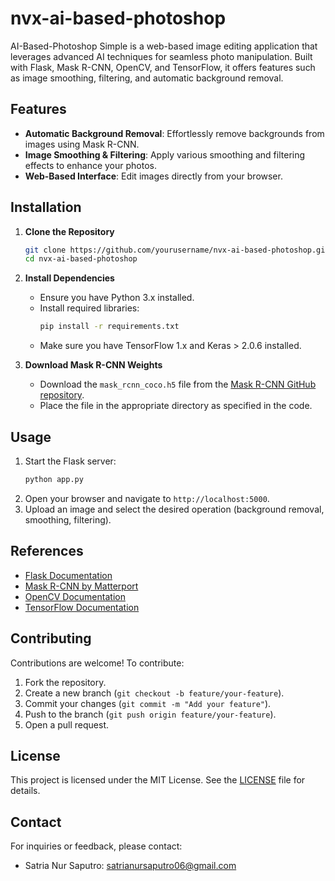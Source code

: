 # nvx-ai-based-photoshop

AI-Based-Photoshop Simple is a web-based image editing application that leverages advanced AI techniques for seamless photo manipulation. Built with Flask, Mask R-CNN, OpenCV, and TensorFlow, it offers features such as image smoothing, filtering, and automatic background removal.

## Features

- **Automatic Background Removal**: Effortlessly remove backgrounds from images using Mask R-CNN.
- **Image Smoothing & Filtering**: Apply various smoothing and filtering effects to enhance your photos.
- **Web-Based Interface**: Edit images directly from your browser.

## Installation

1. **Clone the Repository**

   ```bash
   git clone https://github.com/yourusername/nvx-ai-based-photoshop.git
   cd nvx-ai-based-photoshop
   ```

2. **Install Dependencies**

   - Ensure you have Python 3.x installed.
   - Install required libraries:
     ```bash
     pip install -r requirements.txt
     ```
   - Make sure you have TensorFlow 1.x and Keras > 2.0.6 installed.

3. **Download Mask R-CNN Weights**
   - Download the `mask_rcnn_coco.h5` file from the [Mask R-CNN GitHub repository](https://github.com/matterport/Mask_RCNN/releases).
   - Place the file in the appropriate directory as specified in the code.

## Usage

1. Start the Flask server:
   ```bash
   python app.py
   ```
2. Open your browser and navigate to `http://localhost:5000`.
3. Upload an image and select the desired operation (background removal, smoothing, filtering).

## References

- [Flask Documentation](https://flask.palletsprojects.com/)
- [Mask R-CNN by Matterport](https://github.com/matterport/Mask_RCNN)
- [OpenCV Documentation](https://opencv.org/)
- [TensorFlow Documentation](https://www.tensorflow.org/)

## Contributing

Contributions are welcome! To contribute:

1. Fork the repository.
2. Create a new branch (`git checkout -b feature/your-feature`).
3. Commit your changes (`git commit -m "Add your feature"`).
4. Push to the branch (`git push origin feature/your-feature`).
5. Open a pull request.

## License

This project is licensed under the MIT License. See the [LICENSE](https://opensource.org/license/mit) file for details.

## Contact

For inquiries or feedback, please contact:

- Satria Nur Saputro: [satrianursaputro06@gmail.com](mailto:satrianursaputro06@gmail.com)
